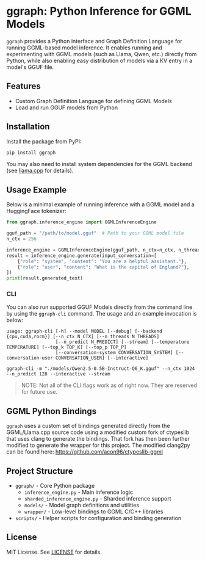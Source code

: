 # ggraph: Python Inference for GGML Models

`ggraph` provides a Python interface and Graph Definition Language for running GGML-based model inference. It enables running and experimenting with GGML models (such as Llama, Qwen, etc.) directly from Python, while also enabling easy distribution of models via a KV entry in a model's GGUF file.

## Features
- Custom Graph Definition Language for defining GGML Models
- Load and run GGUF models from Python

## Installation

Install the package from PyPI:

```bash
pip install ggraph
```

You may also need to install system dependencies for the GGML backend (see [llama.cpp](https://github.com/ggml-org/llama.cpp) for details).

## Usage Example

Below is a minimal example of running inference with a GGML model and a HuggingFace tokenizer:

```python
from ggraph.inference_engine import GGMLInferenceEngine

gguf_path = "/path/to/model.gguf"  # Path to your GGML model file
n_ctx = 256

inference_engine = GGMLInferenceEngine(gguf_path, n_ctx=n_ctx, n_threads=12)
result = inference_engine.generate(input_conversation=[
    {"role": "system", "content": "You are a helpful assistant."},
    {"role": "user", "content": "What is the capital of England?"},
])
print(result.generated_text)
```

### CLI
You can also run supported GGUF Models directly from the command line by using the `ggraph-cli` command. The usage and an example invocation is below:

```
usage: ggraph-cli [-h] --model MODEL [--debug] [--backend {cpu,cuda,rocm}] [--n_ctx N_CTX] [--n_threads N_THREADS]
                  [--n_predict N_PREDICT] [--stream] [--temperature TEMPERATURE] [--top_k TOP_K] [--top_p TOP_P]
                  [--conversation-system CONVERSATION_SYSTEM] [--conversation-user CONVERSATION_USER] [--interactive]

ggraph-cli -m "./models/Qwen2.5-0.5B-Instruct-Q6_K.gguf" --n_ctx 1024 --n_predict 128 --interactive --stream
```

> NOTE: Not all of the CLI flags work as of right now. They are reserved for future use.

## GGML Python Bindings
`ggraph` uses a custom set of bindings generated directly from the GGML/Llama.cpp source code using a modified custom fork of ctypeslib that uses clang to generate the bindings. That fork has then been further modified to generate the wrapper for this project. The modified clang2py can be found here: https://github.com/acon96/ctypeslib-ggml

## Project Structure

- `ggraph/` - Core Python package
  - `inference_engine.py` - Main inference logic
  - `sharded_inference_engine.py` - Sharded inference support
  - `models/` - Model graph definitions and utilities
  - `wrapper/` - Low-level bindings to GGML C/C++ libraries
- `scripts/` - Helper scripts for configuration and binding generation

## License

MIT License. See [LICENSE](LICENSE) for details.
